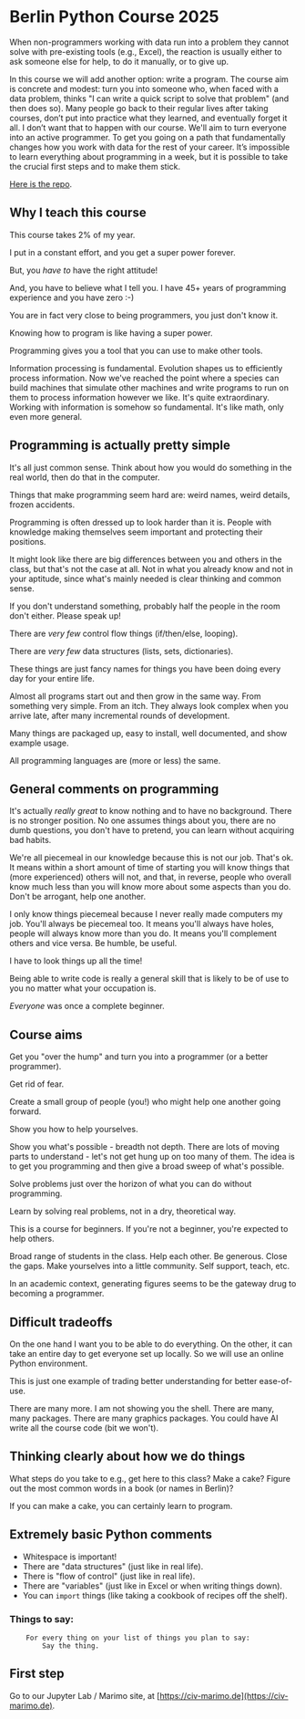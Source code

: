 # Berlin Python Course 2025

When non-programmers working with data run into a problem they cannot solve
with pre-existing tools (e.g., Excel), the reaction is usually either to
ask someone else for help, to do it manually, or to give up.

In this course we will add another option: write a program. The course aim is
concrete and modest: turn you into someone who, when faced with a data problem,
thinks "I can write a quick script to solve that problem" (and then does
so). Many people go back to their regular lives after taking courses, don’t put
into practice what they learned, and eventually forget it all. I don’t want that
to happen with our course. We'll aim to turn everyone into an active programmer.
To get you going on a path that fundamentally changes how you work with data for
the rest of your career. It’s impossible to learn everything about programming
in a week, but it is possible to take the crucial first steps and to make them
stick.

[Here is the repo](https://github.com/VirologyCharite/2025-berlin-python-course).

## Why I teach this course

This course takes 2% of my year.

I put in a constant effort, and you get a super power forever.

But, you _have to_ have the right attitude!

And, you have to believe what I tell you. I have 45+ years of programming
experience and you have zero :-)

You are in fact very close to being programmers, you just don't know it.

Knowing how to program is like having a super power.

Programming gives you a tool that you can use to make other tools.

Information processing is fundamental. Evolution shapes us to efficiently
process information. Now we've reached the point where a species can build
machines that simulate other machines and write programs to run on them to
process information however we like. It's quite extraordinary.  Working
with information is somehow so fundamental.  It's like math, only even more
general.

## Programming is actually pretty simple

It's all just common sense. Think about how you would do something in the
real world, then do that in the computer.

Things that make programming seem hard are: weird names, weird details,
frozen accidents.

Programming is often dressed up to look harder than it is. People with
knowledge making themselves seem important and protecting their positions.

It might look like there are big differences between you and others in
the class, but that's not the case at all. Not in what you already know
and not in your aptitude, since what's mainly needed is clear thinking and
common sense.

If you don't understand something, probably half the people in the room
don't either. Please speak up!

There are _very few_ control flow things (if/then/else, looping).

There are _very few_ data structures (lists, sets, dictionaries).

These things are just fancy names for things you have been doing every day
for your entire life.

Almost all programs start out and then grow in the same way. From something
very simple.  From an itch. They always look complex when you arrive late,
after many incremental rounds of development.

Many things are packaged up, easy to install, well documented, and show
example usage.

All programming languages are (more or less) the same.

## General comments on programming

It's actually *really great* to know nothing and to have no background.
There is no stronger position. No one assumes things about you, there are
no dumb questions, you don't have to pretend, you can learn without
acquiring bad habits.

We're all piecemeal in our knowledge because this is not our job. That's
ok. It means within a short amount of time of starting you will know
things that (more experienced) others will not, and that, in reverse,
people who overall know much less than you will know more about some
aspects than you do. Don't be arrogant, help one another.

I only know things piecemeal because I never really made computers my job.
You'll always be piecemeal too. It means you'll always have holes, people will
always know more than you do. It means you'll complement others and vice
versa. Be humble, be useful.

I have to look things up all the time!

Being able to write code is really a general skill that is likely to be of
use to you no matter what your occupation is.

_Everyone_ was once a complete beginner.

## Course aims

Get you "over the hump" and turn you into a programmer (or a better
programmer).

Get rid of fear.

Create a small group of people (you!) who might help one another going forward.

Show you how to help yourselves.

Show you what's possible - breadth not depth. There are lots of moving
parts to understand - let's not get hung up on too many of them.  The idea
is to get you programming and then give a broad sweep of what's possible.

Solve problems just over the horizon of what you can do without programming.

Learn by solving real problems, not in a dry, theoretical way.

This is a course for beginners. If you're not a beginner, you're expected
to help others.

Broad range of students in the class. Help each other. Be generous.  Close
the gaps. Make yourselves into a little community. Self support, teach,
etc.

In an academic context, generating figures seems to be the gateway drug to
becoming a programmer.

## Difficult tradeoffs

On the one hand I want you to be able to do everything. On the other, it can
take an entire day to get everyone set up locally. So we will use an online
Python environment.

This is just one example of trading better understanding for better ease-of-use.

There are many more. I am not showing you the shell. There are many, many
packages. There are many graphics packages. You could have AI write all the
course code (bit we won't).

## Thinking clearly about how we do things

What steps do you take to e.g., get here to this class? Make a cake? Figure out
the most common words in a book (or names in Berlin)?

If you can make a cake, you can certainly learn to program.

## Extremely basic Python comments

* Whitespace is important!
* There are "data structures" (just like in real life).
* There is "flow of control" (just like in real life).
* There are "variables" (just like in Excel or when writing things down).
* You can `import` things (like taking a cookbook of recipes off the shelf).

### Things to say:

```
    For every thing on your list of things you plan to say:
        Say the thing.
```

## First step

Go to our Jupyter Lab / Marimo site, at [https://civ-marimo.de](https://civ-marimo.de).
